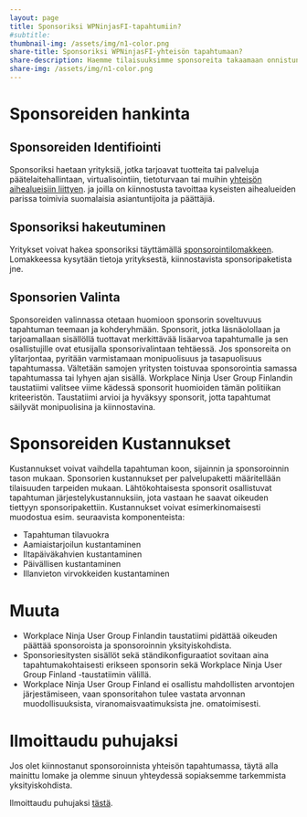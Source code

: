 ```yaml
---
layout: page
title: Sponsoriksi WPNinjasFI-tapahtumiin?
#subtitle: 
thumbnail-img: /assets/img/n1-color.png
share-title: Sponsoriksi WPNinjasFI-yhteisön tapahtumaan?
share-description: Haemme tilaisuuksimme sponsoreita takaamaan onnistuneet puitteet yhteisön jäsenille ja sponsoreille mahdollisuuden verkostoitumiseen. Jos edustamasi organisaatio on kiinnostunut sponsoroinnista, voit ilmaista halukkuutenne tämän sivun kautta.
share-img: /assets/img/n1-color.png
--- 
```

# Sponsoreiden hankinta
## Sponsoreiden Identifiointi
Sponsoriksi haetaan yrityksiä, jotka tarjoavat tuotteita tai palveluja päätelaitehallintaan, virtualisointiin, tietoturvaan tai muihin <a href="https://wpninjas.fi/puhujaksi/">yhteisön aihealueisiin liittyen</a>. ja joilla on kiinnostusta tavoittaa kyseisten aihealueiden parissa toimivia suomalaisia asiantuntijoita ja päättäjiä.

## Sponsoriksi hakeutuminen
Yritykset voivat hakea sponsoriksi täyttämällä <a href="https://" target="_blank">sponsorointilomakkeen</a>.
Lomakkeessa kysytään tietoja yrityksestä, kiinnostavista sponsoripaketista jne.

## Sponsorien Valinta
Sponsoreiden valinnassa otetaan huomioon sponsorin soveltuvuus tapahtuman teemaan ja kohderyhmään.
Sponsorit, jotka läsnäolollaan ja tarjoamallaan sisällöllä tuottavat merkittävää lisäarvoa tapahtumalle ja sen osallistujille ovat etusijalla sponsorivalintaan tehtäessä.
Jos sponsoreita on ylitarjontaa, pyritään varmistamaan monipuolisuus ja tasapuolisuus tapahtumassa. Vältetään samojen yritysten toistuvaa sponsorointia samassa tapahtumassa tai lyhyen ajan sisällä.
Workplace Ninja User Group Finlandin taustatiimi valitsee viime kädessä sponsorit huomioiden tämän politiikan kriteeristön. Taustatiimi arvioi ja hyväksyy sponsorit, jotta tapahtumat säilyvät monipuolisina ja kiinnostavina.

# Sponsoreiden Kustannukset
Kustannukset voivat vaihdella tapahtuman koon, sijainnin ja sponsoroinnin tason mukaan. Sponsorien kustannukset per palvelupaketti määritellään tilaisuuden tarpeiden mukaan. Lähtökohtaisesta sponsorit osallistuvat tapahtuman järjestelykustannuksiin, jota vastaan he saavat oikeuden tiettyyn sponsoripakettiin.
Kustannukset voivat esimerkinomaisesti muodostua esim. seuraavista komponenteista:
- Tapahtuman tilavuokra
- Aamiaistarjoilun kustantaminen
- Iltapäiväkahvien kustantaminen
- Päivällisen kustantaminen
- Illanvieton virvokkeiden kustantaminen

# Muuta
- Workplace Ninja User Group Finlandin taustatiimi pidättää oikeuden päättää sponsoroista ja sponsoroinnin yksityiskohdista.
- Sponsoriesitysten sisällöt sekä ständikonfiguraatiot sovitaan aina tapahtumakohtaisesti erikseen sponsorin sekä Workplace Ninja User Group Finland -taustatiimin välillä.
- Workplace Ninja User Group Finland ei osallistu mahdollisten arvontojen järjestämiseen, vaan sponsoritahon tulee vastata arvonnan muodollisuuksista, viranomaisvaatimuksista jne. omatoimisesti.

# Ilmoittaudu puhujaksi
Jos olet kiinnostanut sponsoroinnista yhteisön tapahtumassa, täytä alla mainittu lomake ja olemme sinuun yhteydessä sopiaksemme tarkemmista yksityiskohdista.

Ilmoittaudu puhujaksi <a href="https://" target="_blank">tästä</a>.
